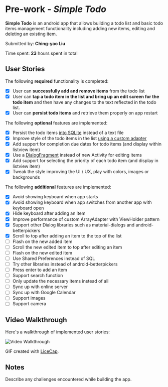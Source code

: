 # Pre-work - *Simple Todo*

**Simple Todo** is an android app that allows building a todo list and basic todo items management functionality including adding new items, editing and deleting an existing item.

Submitted by: **Ching-yao Liu**

Time spent: **23** hours spent in total

## User Stories

The following **required** functionality is completed:

* [x] User can **successfully add and remove items** from the todo list
* [x] User can **tap a todo item in the list and bring up an edit screen for the todo item** and then have any changes to the text reflected in the todo list.
* [x] User can **persist todo items** and retrieve them properly on app restart

The following **optional** features are implemented:

* [x] Persist the todo items [into SQLite](http://guides.codepath.com/android/Persisting-Data-to-the-Device#sqlite) instead of a text file
* [x] Improve style of the todo items in the list [using a custom adapter](http://guides.codepath.com/android/Using-an-ArrayAdapter-with-ListView)
* [x] Add support for completion due dates for todo items (and display within listview item)
* [x] Use a [DialogFragment](http://guides.codepath.com/android/Using-DialogFragment) instead of new Activity for editing items
* [x] Add support for selecting the priority of each todo item (and display in listview item)
* [x] Tweak the style improving the UI / UX, play with colors, images or backgrounds

The following **additional** features are implemented:

* [x] Avoid showing keyboard when app starts
* [x] Avoid showing keyboard when app switches from another app with keyboard open
* [x] Hide keyboard after adding an item
* [x] Improve performance of custom ArrayAdapter with ViewHolder pattern
* [x] Support other Dialog libraries such as material-dialogs and android-betterpickers
* [x] Scroll to top after adding an item to the top of the list
* [ ] Flash on the new added item
* [ ] Scroll the new edited item to top after editing an item
* [ ] Flash on the new edited item
* [ ] Use Shared Preferences instead of SQL
* [ ] Try other libraries instead of android-betterpickers
* [ ] Press enter to add an item
* [ ] Support search function
* [ ] Only update the necessary items instead of all
* [ ] Sync up with online server
* [ ] Sync up with Google Calendar
* [ ] Support images
* [ ] Support camera

## Video Walkthrough 

Here's a walkthrough of implemented user stories:

<img src='http://i.imgur.com/link/to/your/gif/file.gif' title='Video Walkthrough' width='' alt='Video Walkthrough' />

GIF created with [LiceCap](http://www.cockos.com/licecap/).

## Notes

Describe any challenges encountered while building the app.
